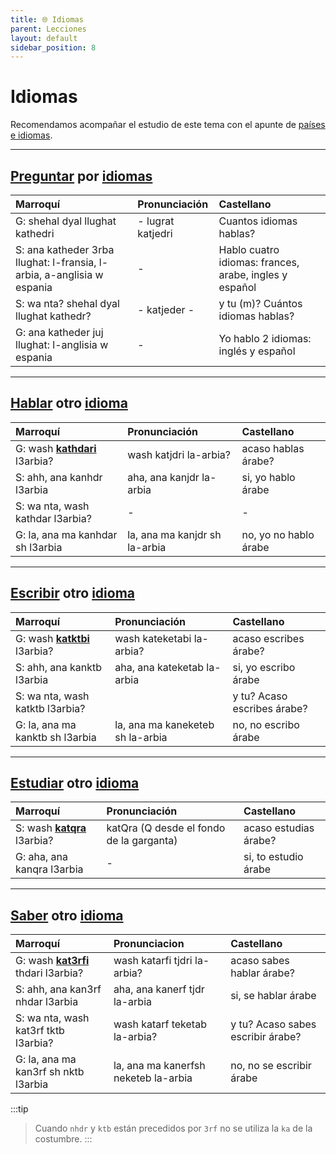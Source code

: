 ```yaml
---
title: 🌐 Idiomas
parent: Lecciones
layout: default
sidebar_position: 8
---
```


# Idiomas

Recomendamos acompañar el estudio de este tema con el apunte de [países e idiomas](../Vocabulario/paises-idiomas).

---

## [Preguntar](../Verbos/preguntar.md) por [idiomas](../Vocabulario/paises-idiomas)

| Marroquí                                                               | Pronunciación     | Castellano                                             |
|:-----------------------------------------------------------------------|:------------------|:-------------------------------------------------------|
| G: shehal dyal llughat kathedri                                        | - lugrat katjedri | Cuantos idiomas hablas?                                |
| S: ana katheder 3rba llughat: l-fransia, l-arbia, a-anglisia w espania | -                 | Hablo cuatro idiomas: frances, arabe, ingles y español |
| S: wa nta? shehal dyal llughat kathedr?                                | - katjeder -      | y tu (m)? Cuántos idiomas hablas?                      |
| G: ana katheder juj llughat: l-anglisia w espania                      | -                 | Yo hablo 2 idiomas: inglés y español                   |

---

## [Hablar](../Verbos/hablar.md) otro [idioma](../Vocabulario/paises-idiomas)

| Marroquí                                          | Pronunciación                 | Castellano            |
|:--------------------------------------------------|:------------------------------|:----------------------|
| G: wash [**kathdari**](../verbos/hablar) l3arbia? | wash katjdri la-arbia?        | acaso hablas árabe?   |
| S: ahh, ana kanhdr l3arbia                        | aha, ana kanjdr la-arbia      | si, yo hablo árabe    |
| S: wa nta, wash kathdar l3arbia?                  | -                             | -                     |
| G: la, ana ma kanhdar sh l3arbia                  | la, ana ma kanjdr sh la-arbia | no, yo no hablo árabe |

---

## [Escribir](../Verbos/escribir.md) otro [idioma](../Vocabulario/paises-idiomas)

| Marroquí                                              | Pronunciación                    | Castellano                  |
|:------------------------------------------------------|:---------------------------------|:----------------------------|
| G: wash [**katktbi**](../Verbos/escribir.md) l3arbia? | wash kateketabi la-arbia?        | acaso escribes árabe?       |
| S: ahh, ana kanktb l3arbia                            | aha, ana kateketab la-arbia      | si, yo escribo árabe        |
| S: wa nta, wash katktb l3arbia?                       |                                  | y tu? Acaso escribes árabe? |
| G: la, ana ma kanktb sh l3arbia                       | la, ana ma kaneketeb sh la-arbia | no, no escribo árabe        |

---

## [Estudiar](../Verbos/estudiar.md) otro [idioma](../Vocabulario/paises-idiomas)

| Marroquí                                             | Pronunciación                            | Castellano            |
|:-----------------------------------------------------|:-----------------------------------------|:----------------------|
| S: wash [**katqra**](../Verbos/estudiar.md) l3arbia? | katQra (Q desde el fondo de la garganta) | acaso estudias árabe? |
| G: aha, ana kanqra l3arbia                           | -                                        | si, to estudio árabe  |

---

## [Saber](../Verbos/saber) otro [idioma](../Vocabulario/paises-idiomas)

| Marroquí                                               | Pronunciacion                        | Castellano                        |
|:-------------------------------------------------------|:-------------------------------------|:----------------------------------|
| G: wash [**kat3rfi**](../verbos/saber) thdari l3arbia? | wash katarfi tjdri la-arbia?         | acaso sabes hablar árabe?         |
| S: ahh, ana kan3rf nhdar l3arbia                       | aha, ana kanerf tjdr la-arbia        | si, se hablar árabe               |
| S: wa nta, wash kat3rf tktb l3arbia?                   | wash katarf teketab la-arbia?        | y tu? Acaso sabes escribir árabe? |
| G: la, ana ma kan3rf sh nktb l3arbia                   | la, ana ma kanerfsh neketeb la-arbia | no, no se escribir árabe          |

:::tip
> Cuando `nhdr` y `ktb` están precedidos por `3rf` no se utiliza la `ka` de la costumbre.
:::
